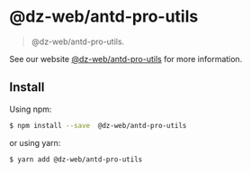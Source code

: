 # @dz-web/antd-pro-utils

> @dz-web/antd-pro-utils.

See our website [@dz-web/antd-pro-utils](https://procomponent.ant.design/) for more information.

## Install

Using npm:

```bash
$ npm install --save  @dz-web/antd-pro-utils
```

or using yarn:

```bash
$ yarn add @dz-web/antd-pro-utils
```
